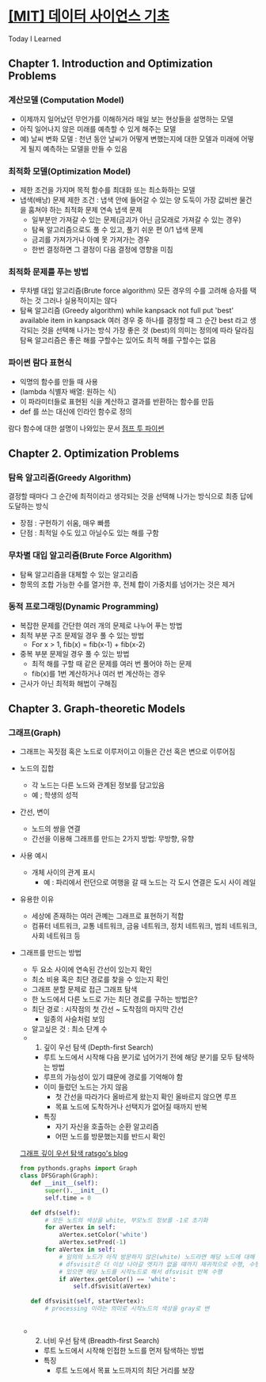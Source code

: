 # [[MIT] 데이터 사이언스 기초](https://www.edwith.org/datascience/lecture/33888/)
Today I Learned

## Chapter 1. Introduction and Optimization Problems
### 계산모델 (Computation Model)
- 이제까지 일어났던 무언가를 이해하거라 매일 보는 현상들을 설명하는 모델
- 아직 일어나지 않은 미래를 예측할 수 있게 해주는 모델
- 예) 날씨 변화 모델 : 천년 동안 날씨가 어떻게 변했는지에 대한 모델과 미래에 어떻게 될지 예측하는 모델을 만들 수 있음

### 최적화 모델(Optimization Model)
- 제한 조건을 가지며 목적 함수를 최대화 또는 최소화하는 모델
- 냅색(배낭) 문제
  제한 조건 : 냅색 안에 들어갈 수 있는 양
  도둑이 가장 값비싼 물건을 훔쳐야 하는 최적화 문제
  연속 냅색 문제
    - 일부분만 가져갈 수 있는 문제(금괴가 아닌 금모래로 가져갈 수 있는 경우)
    - 탐욕 알고리즘으로도 풀 수 있고, 풀기 쉬운 편
  0/1 냅색 문제
    - 금괴를 가져가거나 아예 못 가져가는 경우
    - 한번 결정하면 그 결정이 다음 결정에 영향을 미침
    
### 최적화 문제를 푸는 방법
- 무차별 대입 알고리즘(Brute force algorithm)
    모든 경우의 수를 고려해 승자를 택하는 것
    그러나 실용적이지는 않다
- 탐욕 알고리즘 (Greedy algorithm)
    while kanpsack not full put 'best' available item in kanpsack
    여러 경우 중 하나를 결정할 때 그 순간 best 라고 생각되는 것을 선택해 나가는 방식
    가장 좋은 것 (best)의 의미는 정의에 따라 달라짐
    탐욕 알고리즘은 좋은 해를 구할수는 있어도 최적 해를 구할수는 없음
    
### 파이썬 람다 표현식
- 익명의 함수를 만들 때 사용
- (lambda 식별자 배열: 원하는 식)
- 이 파라미터들로 표현된 식을 계산하고 결과를 반환하는 함수를 만듬
- def 를 쓰는 대신에 인라인 함수로 정의

람다 함수에 대한 설명이 나와있는 문서
[점프 투 파이썬](https://wikidocs.net/64) 

## Chapter 2. Optimization Problems
### 탐욕 알고리즘(Greedy Algorithm)
결정할 때마다 그 순간에 최적이라고 생각되는 것을 선택해 나가는 방식으로 최종 답에 도달하는 방식
- 장점 : 구현하기 쉬움, 매우 빠름
- 단점 : 최적일 수도 있고 아닐수도 있는 해를 구함

### 무차별 대입 알고리즘(Brute Force Algorithm)
- 탐욕 알고리즘을 대체할 수 있는 알고리즘
- 항목의 조합 가능한 수를 열거한 후, 전체 합이 가중치를 넘어가는 것은 제거

### 동적 프로그래밍(Dynamic Programming)
- 복잡한 문제를 간단한 여러 개의 문제로 나누어 푸는 방법
- 최적 부분 구조 문제일 경우 풀 수 있는 방법
    - For x > 1, fib(x) = fib(x-1) + fib(x-2)
- 중복 부분 문제일 경우 풀 수 있는 방법
    - 최적 해를 구할 때 같은 문제를 여러 번 풀어야 하는 문제
    - fib(x)를 1번 계산하거나 여러 번 계산하는 경우
- 근사가 아닌 최적화 해법이 구해짐

## Chapter 3. Graph-theoretic Models
### 그래프(Graph)
- 그래프는 꼭짓점 혹은 노드로 이루저이고 이들은 간선 혹은 변으로 이루어짐
- 노드의 집합
    - 각 노드는 다른 노드와 관계된 정보를 담고있음
    - 예 ; 학생의 성적
- 간선, 변이
    - 노드의 쌍을 연결
    - 간선을 이용해 그래프를 만드는 2가지 방법: 무방향, 유향
- 사용 예시
    - 개체 사이의 관계 표시
        - 예 : 파리에서 런던으로 여행을 갈 때 노드는 각 도시 연결은 도시 사이 레일
- 유용한 이유
    - 세상에 존재하는 여러 관꼐는 그래프로 표현하기 적합
    - 컴퓨터 네트워크, 교통 네트워크, 금융 네트워크, 정치 네트워크, 범죄 네트워크, 사회 네트워크 등
- 그래프를 만드는 방법
    - 두 요소 사이에 연속된 간선이 있는지 확인
    - 최소 비용 혹은 최단 경로를 찾을 수 있는지 확인
    - 그래프 분할 문제로 접근
그래프 탐색
    - 한 노드에서 다른 노드로 가는 최단 경로를 구하는 방법은?
    - 최단 경로 : 시작점의 첫 간선 ~ 도착점의 마지막 간선
        - 일종의 사슬처럼 보임
    - 알고싶은 것 : 최소 단계 수
    - 1) 깊이 우선 탐색 (Depth-first Search)
        - 루트 노드에서 시작해 다음 분기로 넘어가기 전에 해당 분기를 모두 탐색하는 방법
        - 루프의 가능성이 있기 떄문에 경로를 기억해야 함
        - 이미 들렀던 노드는 가지 않음
            - 첫 간선을 따라가다 올바르게 왔는지 확인 올바르지 않으면 루프
            - 목표 노드에 도착하거나 선택지가 없어질 때까지 반복
        - 특징
            - 자기 자신을 호출하는 순환 알고리즘
            - 어떤 노드를 방문했는지를 반드시 확인
     
     [그래프 깊이 우선 탐색 ratsgo's blog](https://ratsgo.github.io/data%20structure&algorithm/2017/11/20/DFS/)            
     ```python     
    from pythonds.graphs import Graph
    class DFSGraph(Graph):
        def __init__(self):
            super().__init__()
            self.time = 0
            
        def dfs(self):
            # 모든 노드의 색상을 white, 부모노드 정보를 -1로 초기화
            for aVertex in self:
                aVertex.setColor('white')
                aVertex.setPred(-1)
            for aVertex in self:
                # 임의의 노드가 아직 방문하지 않은(white) 노드라면 해당 노드에 대해 dfsvisit 호출
                # dfsvisit은 더 이상 나아갈 엣지가 없을 떄까지 재귀적으로 수행, 수행 후에도 white인 노드가
                # 있으면 해당 노드를 시작노드로 해서 dfsvisit 반복 수행
                if aVertex.getColor() == 'white':
                    self.dfsvisit(aVertex)
        
        def dfsvisit(self, startVertex):
            # processing 이라는 의미로 시작노드의 색상을 gray로 변
              
     ```
     
    - 2) 너비 우선 탐색 (Breadth-first Search)
        - 루트 노드에서 시작해 인접한 노드를 먼저 탐색하는 방법
        - 특징
            - 루트 노드에서 목표 노드까지의 최단 거리를 보장
            
            
            
            
            
            




































